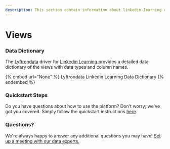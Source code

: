 ```yaml
---
description: This section contain information about linkedin-learning connector views information
---
```


# Views

### Data Dictionary

The [Lyftrondata](https://www.lyftrondata.com/) driver for [Linkedin Learning](None/)[ ](https://www.lyftrondata.com/integration/linkedin-learning/)provides a detailed data dictionary of the views with data types and column names.

{% embed url="None" %}
Lyftrondata Linkedin Learning Data Dictionary
{% endembed %}

### Quickstart Steps

Do you have questions about how to use the platform? Don't worry; we've got you covered. Simply follow the quickstart instructions [here](../README.md).

### Questions? <a href="#questions" id="questions"></a>

We're always happy to answer any additional questions you may have! [Set up a meeting with our data experts.](https://www.lyftrondata.com/book-a-meeting/)


